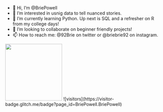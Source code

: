 - 👋 Hi, I’m @BriePowell
- 👀 I’m interested in usnig data to tell nuanced stories.
- 🌱 I’m currently learning Python. Up next is SQL and a refresher on R from my college days!
- 💞️ I’m looking to collaborate on beginner friendly projects!
- 📫 How to reach me: @92Brie on twitter or @briebrie92 on instagram.

<!---
BriePowell/BriePowell is a ✨ special ✨ repository because its `README.md` (this file) appears on your GitHub profile.
You can click the Preview link to take a look at your changes.
--->
<img height="180em" src="https://github-readme-stats.vercel.app/api?username=BriePowell&show_icons=true&hide_border=true&&count_private=true&include_all_commits=true" />
![visitors](https://visitor-badge.glitch.me/badge?page_id=BriePowell.BriePowell)
